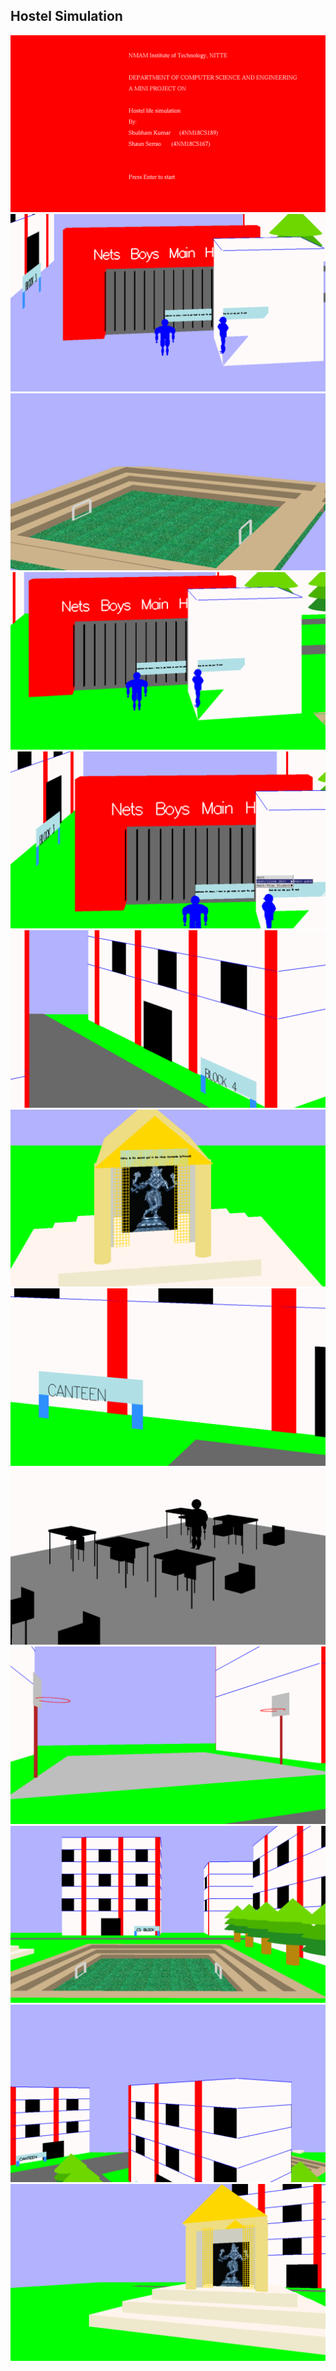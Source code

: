 ## Hostel Simulation

![Image1](<./ss/Screenshot%20(1).png>)
![Image2](<./ss/Screenshot%20(2).png>)
![Image3](<./ss/Screenshot%20(3).png>)
![Image4](<./ss/Screenshot%20(4).png>)
![Image5](<./ss/Screenshot%20(5).png>)
![Image6](<./ss/Screenshot%20(6).png>)
![Image7](<./ss/Screenshot%20(7).png>)
![Image8](<./ss/Screenshot%20(8).png>)
![Image9](<./ss/Screenshot%20(9).png>)
![Image10](<./ss/Screenshot%20(10).png>)
![Image11](<./ss/Screenshot%20(11).png>)
![Image12](<./ss/Screenshot%20(12).png>)
![Image13](<./ss/Screenshot%20(13).png>)
